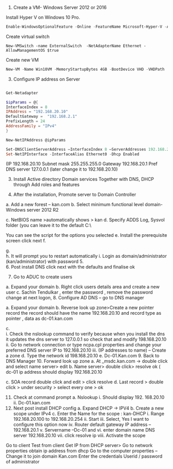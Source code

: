 



1.	Create a VM- Windows Server 2012 or 2016 

Install Hyper V on Windows 10 Pro. 
```powershell
Enable-WindowsOptionalFeature -Online -FeatureName Microsoft-Hyper-V -All
```
Create virtual switch
```powershel
New-VMSwitch -name ExternalSwitch  -NetAdapterName Ethernet -AllowManagementOS $true
```

Create new VM 
```powershell
New-VM -Name Win10VM -MemoryStartupBytes 4GB -BootDevice VHD -VHDPath .\VMs\Win10.vhdx -Path .\VMData -Generation 2 -Switch ExternalSwitch
```
3.	Configure IP address on Server	

```powershell

Get-Netadapter

$ipParams = @{
InterfaceIndex = 8
IPAddress = "192.168.20.10"
DefaultGateway =  "192.168.2.1"
PrefixLength = 24
AddressFamily = "IPv4"
}

New-NetIPAddress @ipParams

Set-DNSClientServerAddress –InterfaceIndex 8 –ServerAddresses 192.168.2.11,10.1.2.11
Set-NetIPInterface -InterfaceAlias Ethernet0 -Dhcp Enabled
```
(IP 		          192.168.20.10 
Subnet mask 		255.255.255.0 
Gateway         192.168.20.1
Pref DNS server              127.0.0.1 (later change it to 	192.168.20.10)
 
3.	Install Active directory Domain services
Together with DNS, DHCP through Add roles and features 
 
 
 


4.	After the installation, Promote server to  Domain Controller 
 
a.	Add a new forest – kan.com
b.	Select minimum functional level domain- Windows server 2012 R2
 
 

c.	NetBIOS name >automatically shows > kan
d.	Specify ADDS Log, Sysvol folder (you can leave it to the default C:\
 
 
You can see the script for the options you selected
e.	Install the prerequisite screen click next
f.	 
 
g.	
h.	It will prompt you to restart automatically
i.	Login as domain/administrator (kan/administrator) with password
5.	 
6.	Post install DNS click next with the defaults and finalise ok

7.	Go to ADUC to create users 
 
a.	Expand your domain
b.	Right click users details area and create a new user
c.	Sachin Tendulkar , enter the password , remove the password change at next logon, 
8.	Configure AD DNS – go to DNS manager 

a.	Expand your domain
b.	Reverse look up zone>Create a  new pointer record the record should have the name 192.168.20.10  and record type as  pointer , data as dc-01.kan.com

c.	 
i.	Check the nslookup command to verify because when you install the dns it updates the dns server to 127.0.0.1 so check that and modify 198.168.20.10 
ii.	Go to network connection or type ncpa.cpl properties and change your preferred DNS server IP to 192.168.20.10 
iii.	(IP addresses to name)  – Create a zone 
d.	Type the network id  198.168.20.10
e.	Dc-01.Kan.com
9.	Back to DNS Manager
10.	Forward look up zone 
a.	At _msdc.kan.com -> double click and select name server>  edit
b.	Name server> double click> resolve  ok ( dc-01 ip address should display 192.168.20.10

c.	SOA record double click and edit > click resolve
d.	Last record > double click > under security > select every one > ok

11.	Check at command prompt
a.	Nslookup
i.	Should display 192. 168.20.10
ii.	Dc-01.kan.com
12.	Next post install DHCP config
a.	Expand DHCP -> IPV4
b.	Create a new scope under IPv4 
c.	Enter the Name for the scope : kan-DHCP
i.	Range 192.168.20.100 to 192.168.20.254
ii.	Start 
iii.	Select, Yes I want to configure this option now 
iv.	Router default gateway IP address – 192.168.20.1
v.	Servername –Dc-01 and 
vi.	enter domain name DNS server  192.168.20.10
vii.	click resolve ip 
viii.	Activate the scope

Go to client 
		Test from client
		Get IP from DHCP server>
  Go to network properties obtain ip address from dhcp 
		Go to the computer properties –Change it to join domain
						Kan.com 
						Enter the credentials 
							Userid / password of administrator
